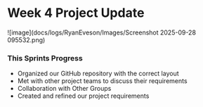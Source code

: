 # Week 4 Project Update

![image](docs/logs/RyanEveson/Images/Screenshot 2025-09-28 095532.png)

### This Sprints Progress
- Organized our GitHub repository with the correct layout
- Met with other project teams to discuss their requirements
- Collaboration with Other Groups
- Created and refined our project requirements
